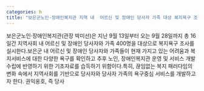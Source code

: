 ```yaml
---
categories: h
title: "보은군노인·장애인복지관 지역 내  어르신 및 장애인 당사자 가족 대상 복지욕구 조사 실시"
---
```

보은군노인·장애인복지관(관장 박미선)은 지난 9월 13일부터 오는 9월 28일까지 총 16일간 지역사회 내 어르신 및 장애인 당사자와 가족 400명을 대상으로 복지욕구 조사를 실시한다.보은군 내 어르신 및 장애인 당사자와 가족들이 현재 가지고 있는 어려움과 복지서비스에 대한 다양한 욕구를 확인하고 추후 노인, 장애인복지관 운영 및 서비스 개발 수립에 반영하기 위한 기초자료를 습득하기 위함이다.특히, 끊임없는 복지 패러다임의 변화 속에서 지역사회를 기반으로 당사자와 당사자 가족의 욕구중심 서비스를 개발하고자 한다. 권익옹호, 즉 당사